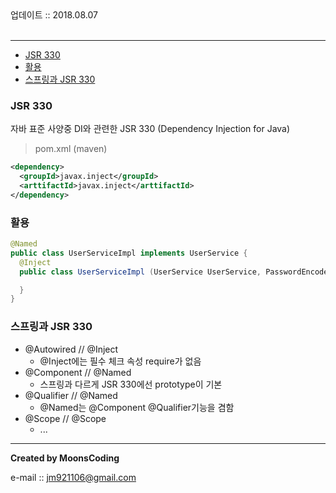 
<div class="pull-right">  업데이트 :: 2018.08.07 </div><br>

---

<!-- @import "[TOC]" {cmd="toc" depthFrom=1 depthTo=6 orderedList=false} -->
<!-- code_chunk_output -->

* [JSR 330](#jsr-330)
* [활용](#활용)
* [스프링과 JSR 330](#스프링과-jsr-330)

<!-- /code_chunk_output -->

### JSR 330

자바 표준 사양중 DI와 관련한 JSR 330 (Dependency Injection for Java)

> pom.xml (maven)
```xml
<dependency>
  <groupId>javax.inject</groupId>
  <arttifactId>javax.inject</arttifactId>
</dependency>
```

### 활용

```java
@Named
public class UserServiceImpl implements UserService {
  @Inject
  public class UserServiceImpl (UserService UserService, PasswordEncoder passwordEncoder) {

  }
}
```

### 스프링과 JSR 330

- @Autowired // @Inject
  - @Inject에는 필수 체크 속성 require가 없음
- @Component // @Named
  - 스프링과 다르게 JSR 330에선 prototype이 기본
- @Qualifier // @Named
  - @Named는 @Component @Qualifier기능을 겸함
- @Scope // @Scope
  - ...


---

**Created by MoonsCoding**

e-mail :: jm921106@gmail.com
